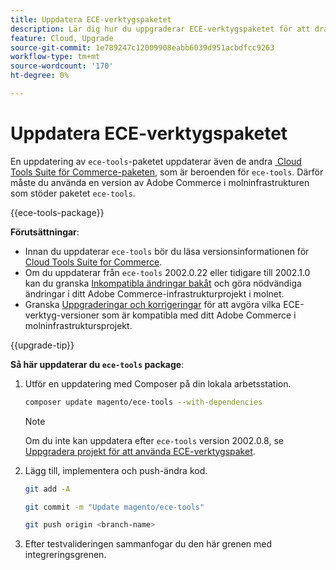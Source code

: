 ```yaml
---
title: Uppdatera ECE-verktygspaketet
description: Lär dig hur du uppgraderar ECE-verktygspaketet för att dra nytta av de senaste korrigeringarna och funktionerna som används i Adobe Commerce för molninfrastruktur.
feature: Cloud, Upgrade
source-git-commit: 1e789247c12009908eabb6039d951acbdfcc9263
workflow-type: tm+mt
source-wordcount: '170'
ht-degree: 0%

---
```


# Uppdatera ECE-verktygspaketet

En uppdatering av `ece-tools`-paketet uppdaterar även de andra [&#x200B; Cloud Tools Suite för Commerce-paketen](../release-notes/cloud-tools-suite.md), som är beroenden för `ece-tools`. Därför måste du använda en version av Adobe Commerce i molninfrastrukturen som stöder paketet `ece-tools`.

{{ece-tools-package}}

**Förutsättningar**:

- Innan du uppdaterar `ece-tools` bör du läsa versionsinformationen för [Cloud Tools Suite for Commerce](../release-notes/cloud-tools-suite.md).
- Om du uppdaterar från `ece-tools` 2002.0.22 eller tidigare till 2002.1.0 kan du granska [Inkompatibla ändringar bakåt](../release-notes/backward-incompatible-changes.md) och göra nödvändiga ändringar i ditt Adobe Commerce-infrastrukturprojekt i molnet.
- Granska [Uppgraderingar och korrigeringar](../development/commerce-version.md#upgrade-from-older-versions) för att avgöra vilka ECE-verktyg-versioner som är kompatibla med ditt Adobe Commerce i molninfrastruktursprojekt.

{{upgrade-tip}}

**Så här uppdaterar du `ece-tools` package**:

1. Utför en uppdatering med Composer på din lokala arbetsstation.

   ```bash
   composer update magento/ece-tools --with-dependencies
   ```

   >[!NOTE]
   >
   >Om du inte kan uppdatera efter `ece-tools` version 2002.0.8, se [Uppgradera projekt för att använda ECE-verktygspaket](install-package.md).

1. Lägg till, implementera och push-ändra kod.

   ```bash
   git add -A
   ```

   ```bash
   git commit -m "Update magento/ece-tools"
   ```

   ```bash
   git push origin <branch-name>
   ```

1. Efter testvalideringen sammanfogar du den här grenen med integreringsgrenen.
